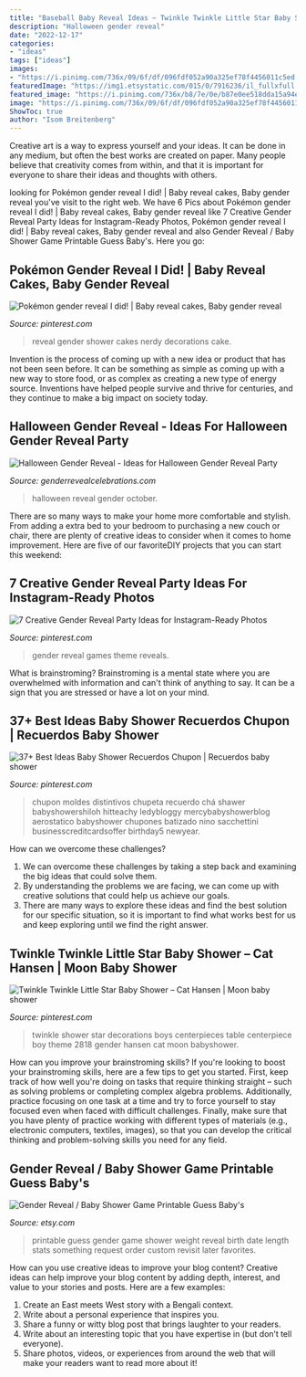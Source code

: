 ```yaml
---
title: "Baseball Baby Reveal Ideas ~ Twinkle Twinkle Little Star Baby Shower – Cat Hansen"
description: "Halloween gender reveal"
date: "2022-12-17"
categories:
- "ideas"
tags: ["ideas"]
images:
- "https://i.pinimg.com/736x/09/6f/df/096fdf052a90a325ef78f4456011c5ed.jpg"
featuredImage: "https://img1.etsystatic.com/015/0/7916236/il_fullxfull.448097069_m0im.jpg"
featured_image: "https://i.pinimg.com/736x/b8/7e/0e/b87e0ee518dda15a94eb4585d4e2bc7f.jpg"
image: "https://i.pinimg.com/736x/09/6f/df/096fdf052a90a325ef78f4456011c5ed.jpg"
ShowToc: true
author: "Isom Breitenberg"
---
```



Creative art is a way to express yourself and your ideas. It can be done in any medium, but often the best works are created on paper. Many people believe that creativity comes from within, and that it is important for everyone to share their ideas and thoughts with others.

	

		
looking for Pokémon gender reveal I did! | Baby reveal cakes, Baby gender reveal you've visit to the right web. We have 6 Pics about Pokémon gender reveal I did! | Baby reveal cakes, Baby gender reveal like 7 Creative Gender Reveal Party Ideas for Instagram-Ready Photos, Pokémon gender reveal I did! | Baby reveal cakes, Baby gender reveal and also Gender Reveal / Baby Shower Game Printable Guess Baby&#039;s. Here you go:
		
    
## Pokémon Gender Reveal I Did! | Baby Reveal Cakes, Baby Gender Reveal

<img loading=lazy src="https://i.pinimg.com/736x/b8/7e/0e/b87e0ee518dda15a94eb4585d4e2bc7f.jpg" onerror="this.onerror=null;this.src='https://tse4.mm.bing.net/th?id=OIP.1HbDuQda-ZMJfTjHAXbjAAHaLZ&amp;pid=15.1';" alt="Pokémon gender reveal I did! | Baby reveal cakes, Baby gender reveal">

_Source: pinterest.com_

>reveal gender shower cakes nerdy decorations cake. 

	

Invention is the process of coming up with a new idea or product that has not been seen before. It can be something as simple as coming up with a new way to store food, or as complex as creating a new type of energy source. Inventions have helped people survive and thrive for centuries, and they continue to make a big impact on society today.

    
## Halloween Gender Reveal - Ideas For Halloween Gender Reveal Party

<img loading=lazy src="http://cdn.shopify.com/s/files/1/0014/9504/0052/articles/Halloween-Gender-Reveal_22f23d8a-44f1-4bfa-864d-c79ccfc24822_600x600.jpg?v=1602795012" onerror="this.onerror=null;this.src='https://tse2.mm.bing.net/th?id=OIP.BhiD4Xa5a52I-7FWzSR1fQHaJQ&amp;pid=15.1';" alt="Halloween Gender Reveal - Ideas for Halloween Gender Reveal Party">

_Source: genderrevealcelebrations.com_

>halloween reveal gender october. 

	

There are so many ways to make your home more comfortable and stylish. From adding a extra bed to your bedroom to purchasing a new couch or chair, there are plenty of creative ideas to consider when it comes to home improvement. Here are five of our favoriteDIY projects that you can start this weekend: 

    
## 7 Creative Gender Reveal Party Ideas For Instagram-Ready Photos

<img loading=lazy src="https://i.pinimg.com/736x/8d/ae/cf/8daecf12410ea47b085e5cf2470595d4.jpg" onerror="this.onerror=null;this.src='https://tse2.mm.bing.net/th?id=OIP.e-S0NSLApWhL62Ela8NAhAHaJ4&amp;pid=15.1';" alt="7 Creative Gender Reveal Party Ideas for Instagram-Ready Photos">

_Source: pinterest.com_

>gender reveal games theme reveals. 

	

What is brainstroming? Brainstroming is a mental state where you are overwhelmed with information and can't think of anything to say. It can be a sign that you are stressed or have a lot on your mind.

    
## 37+ Best Ideas Baby Shower Recuerdos Chupon | Recuerdos Baby Shower

<img loading=lazy src="https://i.pinimg.com/736x/16/24/a3/1624a3447b0db45ec25bf5efa00b438e.jpg" onerror="this.onerror=null;this.src='https://tse3.mm.bing.net/th?id=OIP.jeYpLcmyq9Uy05HZraVaBgAAAA&amp;pid=15.1';" alt="37+ Best Ideas Baby Shower Recuerdos Chupon | Recuerdos baby shower">

_Source: pinterest.com_

>chupon moldes distintivos chupeta recuerdo chá shawer babyshowershiloh hitteachy ledybloggy mercybabyshowerblog aerostatico babyshower chupones batizado nino sacchettini businesscreditcardsoffer birthday5 newyear. 

	

How can we overcome these challenges?
1. We can overcome these challenges by taking a step back and examining the big ideas that could solve them.
2. By understanding the problems we are facing, we can come up with creative solutions that could help us achieve our goals.
3. There are many ways to explore these ideas and find the best solution for our specific situation, so it is important to find what works best for us and keep exploring until we find the right answer.

    
## Twinkle Twinkle Little Star Baby Shower – Cat Hansen | Moon Baby Shower

<img loading=lazy src="https://i.pinimg.com/736x/09/6f/df/096fdf052a90a325ef78f4456011c5ed.jpg" onerror="this.onerror=null;this.src='https://tse2.mm.bing.net/th?id=OIP.PLMoWCHvUnR9YepVnkZFGwHaJ3&amp;pid=15.1';" alt="Twinkle Twinkle Little Star Baby Shower – Cat Hansen | Moon baby shower">

_Source: pinterest.com_

>twinkle shower star decorations boys centerpieces table centerpiece boy theme 2818 gender hansen cat moon babyshower. 

	

How can you improve your brainstroming skills?
If you're looking to boost your brainstroming skills, here are a few tips to get you started. First, keep track of how well you're doing on tasks that require thinking straight – such as solving problems or completing complex algebra problems. Additionally, practice focusing on one task at a time and try to force yourself to stay focused even when faced with difficult challenges. Finally, make sure that you have plenty of practice working with different types of materials (e.g., electronic computers, textiles, images), so that you can develop the critical thinking and problem-solving skills you need for any field.

    
## Gender Reveal / Baby Shower Game Printable Guess Baby&#039;s

<img loading=lazy src="https://img1.etsystatic.com/015/0/7916236/il_fullxfull.448097069_m0im.jpg" onerror="this.onerror=null;this.src='https://tse1.mm.bing.net/th?id=OIP.uARQI4li7zjR34bGs8xdpwHaJ4&amp;pid=15.1';" alt="Gender Reveal / Baby Shower Game Printable Guess Baby&#039;s">

_Source: etsy.com_

>printable guess gender game shower weight reveal birth date length stats something request order custom revisit later favorites. 

	

How can you use creative ideas to improve your blog content?
Creative ideas can help improve your blog content by adding depth, interest, and value to your stories and posts. Here are a few examples:
1. Create an East meets West story with a Bengali context.
2. Write about a personal experience that inspires you.
3. Share a funny or witty blog post that brings laughter to your readers.
4. Write about an interesting topic that you have expertise in (but don’t tell everyone).  
5. Share photos, videos, or experiences from around the web that will make your readers want to read more about it!

